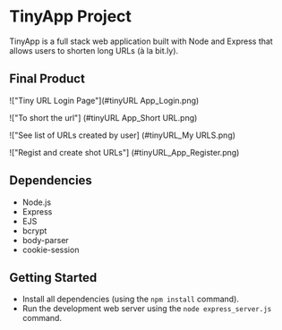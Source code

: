 # TinyApp Project

TinyApp is a full stack web application built with Node and Express that allows users to shorten long URLs (à la bit.ly).

## Final Product

!["Tiny URL Login Page"](#tinyURL App_Login.png)

!["To short the url"] (#tinyURL App_Short URL.png)

!["See list of URLs created by user] (#tinyURL_My URLS.png) 

!["Regist and create shot URLs"] (#tinyURL_App_Register.png) 

## Dependencies

- Node.js
- Express
- EJS
- bcrypt
- body-parser
- cookie-session

## Getting Started

- Install all dependencies (using the `npm install` command).
- Run the development web server using the `node express_server.js` command.